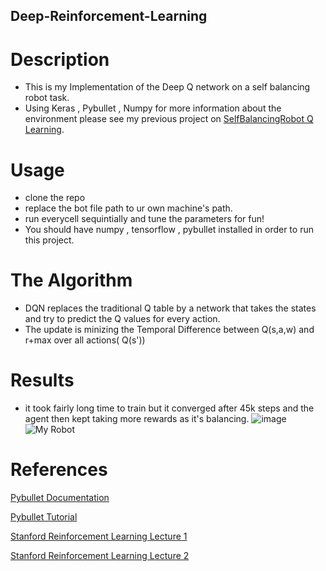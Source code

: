 ## Deep-Reinforcement-Learning

# Description
- This is my Implementation of the Deep Q network on a self balancing robot task.
- Using Keras , Pybullet , Numpy
for more information about the environment please see my previous project on [SelfBalancingRobot Q Learning](https://github.com/omarelsayeed/Self-Balancing-Robot-Pybullet-Simualtion).

# Usage 

- clone the repo 
- replace the bot file path to ur own machine's path.
- run everycell sequintially and tune the parameters for fun!
- You should have numpy , tensorflow , pybullet installed in order to run this project.

# The Algorithm 
- DQN replaces the traditional Q table by a network that takes the states and try to predict the Q values for every action.
- The update is minizing the Temporal Difference between Q(s,a,w) and r+max over all actions( Q(s'))
# Results 
- it took fairly long time to train but it converged after 45k steps and the agent then kept taking more rewards as it's balancing.
![image](https://user-images.githubusercontent.com/64399795/176384945-ae01df87-0cde-4df3-beba-6ef3e2d46476.png)
![My Robot](https://j.gifs.com/r2vgwL.gif)



# References 
[Pybullet Documentation](https://docs.google.com/document/d/10sXEhzFRSnvFcl3XxNGhnD4N2SedqwdAvK3dsihxVUA/edit#)

[Pybullet Tutorial](https://www.youtube.com/watch?v=kZxPaGdoSJY&t=828s&ab_channel=DanielEid)

[Stanford Reinforcement Learning Lecture 1](https://www.youtube.com/watch?v=9g32v7bK3Co&t=3866s&ab_channel=StanfordOnline)

[Stanford Reinforcement Learning Lecture 2](https://www.youtube.com/watch?v=HpaHTfY52RQ&t=3989s&ab_channel=StanfordOnline)
